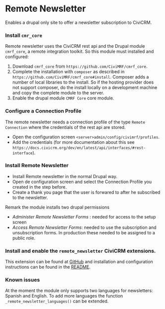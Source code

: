 # Remote Newsletter

Enables  a drupal only site to offer a newsletter subscription to CiviCRM.

### Install `cmr_core`
Remote newsletter uses the CiviCRM rest api and the Drupal module `cmrf_core`, a remote integration toolkit. So this module must installed and configured:

1. Download `cmrf_core` from `https://github.com/CiviMRF/cmrf_core`.
2. Complete the installation with `composer` as described in `https://github.com/CiviMRF/cmrf_core#install`. Composer adds a number of local libraries to the install. So if the hosting provider does not support composer, do the install locally on a development machine and copy the complete module to the server.
3. Enable the drupal module `CMRF Core` core module.

### Configure a Connection Profile

The remote newsletter needs a connection profile of the type `Remote Connection` where the credentials of the rest api are stored.
* Open the configuration screen `<server>admin/config/civimrf/profiles`.
* Add the credentials (for more documentation about this see `https://docs.civicrm.org/dev/en/latest/api/interfaces/#rest-interface`).

### Install  Remote Newsletter

* Install Remote newsletter in the normal Drupal way.
* Open de configuration screen and select the Connection Profile you created in the step before.
* Create a thank you page that the user is forwared to after he subscribed to the newsletter.

Remark the module installs two drupal permissions
* _Administer Remote Newsletter Forms_ : needed for access to the setup screen
* _Access Remote Newsletter Forms_: needed to use the subscription and unsubscription forms. In production these needed to be assigned to a public role.

### Install and enable the `remote_newsletter` CiviCRM extensions.

This extension can be found at [GitHub](`https://github.com/CiviCooP/remote-newsletter`) and installation and configuration instructions can be found in the [README](https://github.com/CiviCooP/remote-newsletter/blob/master/README.md).

### Known issues
At the moment the module only supports two languages for newsletters: Spanish and English. To add more languages the function `_remote_newsletter_languages()` can be extended.
